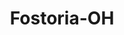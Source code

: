 ---
title: Fostoria-OH
slug: fostoria-oh
f_state:
- cms/state/ohio.md
f_locations:
- cms/payday-loan/cashland-9177.md
- cms/payday-loan/cashland-9241.md
- cms/payday-loan/first-america-cash-advance-18273.md
- cms/payday-loan/first-american-holding-inc-18415.md
- cms/payday-loan/payday-cash-advance-23788.md
updated-on: '2024-05-30T13:41:28.615Z'
created-on: '2024-05-30T13:41:28.615Z'
published-on: '2024-05-30T13:54:32.469Z'
f_city: Fostoria
layout: '[city].html'
tags: city
---
